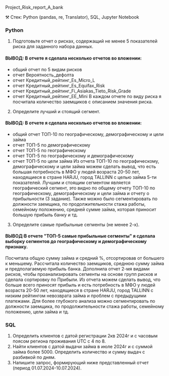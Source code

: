 Project_Risk_report_A_bank

⚒️ Стек: Python (pandas, re, Translator), SQL, Jupyter Notebook

### Python
1. Подготовьте отчет о рисках, содержащий не менее 5 показателей риска для заданного набора данных.
#### ВЫВОД: В отчете я сделала несколько отчетов во вложении:
- общий отчет по 5 видам рисков
- отчет Вероятность_дефолта
- отчет Кредитный_рейтинг_Es_Micro_L
- отчет Кредитный_рейтинг_Es_Equifax_Risk
- отчет Кредитный_рейтинг_Fi_Asiakas_Tieto_Risk_Grade
- отчет Кредитный_рейтинг_EE_Mini
В каждом отчете по виду риска я посчитала количество заемщиков с описанием значения риска.

2. Определите лучший и стоящий сегмент.
#### ВЫВОД: В отчете я сделала несколько отчетов во вложении:
- общий отчет ТОП-10 по географическому, демографическому и цели займа
- отчет ТОП-5 по демографическому
- отчет ТОП-5 по географическому
- отчет ТОП-5 по географическому и демографическому
- отчет ТОП-5 по цели займа
Из отчета ТОП-10 по географическому, демографическому и цели займа можем сделать вывод, что есть большая потребность в МФО у людей возраста 20-50 лет, находящиеся в стране HARJU, город TALLINN с целью займа 5-ти показателей.
Лучшим и стоящим сегментом является географический сегмент, это видно по общему отчету ТОП-10 по географическому, демографическому и цели займа и отчету о прибыльности (3 задание).
Также можно было сегментировать по должности заемщика, по продолжительности стажа работы, семейному положению, средней сумме займа, которая приносит большую прибыль банку и тд.

3. Определите самые прибыльные сегменты (не менее 2-х). 
#### ВЫВОД:В отчете "ТОП-5 самые прибыльные сегменты" я сделала выборку сегментов до географическому и демографическому признаку.
Посчитала общую сумму займа и средний %, отсортировав от большего к меньшему. Рассчитала количество заемщиков, среднюю сумму займа и предполагаемую прибыль банка.
Дополнила отчет 2-мя видами рисков, чтобы проанализировать сегменты на основе групп рисков и сделала сортировку по Прибыли.
Из отчета можем сделать вывод, что больше всего приносят прибыль и есть потребность в МФО у людей возраста 20-50 лет, находящиеся в стране HARJU, город TALLINN с низким рейтингом невозврата займа и проблем с предыдущими платежами.
Для более глубокого анализа можно сегментировать по должности заемщика, по продолжительности стажа работы, семейному положению, цели займа и тд.

### SQL
1. Определить клиентов с датой регистрации 2кв 2024г и с часовым поясом региона проживания UTC с 4 по 8.
2. Найти клиентов с датой выдачи займа в июле 2024г и с суммой займа более 5000. Определить количество и сумму выдач с разбивкой по дням.
3. Напишите запрос, формирующий ниже представленный отчет (период 01.07.2024-10.07.2024).




